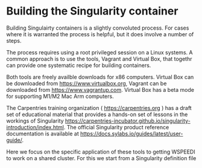 # Building the Singularity container

Building Singulairty containers is a slightly convoluted process. 
For cases where it is warranted the process is helpful, but
it does involve a number of steps. 

The process requires using a root privileged session on a Linux systems.
A common approach is to use the tools, Vagrant and Virtual Box, that
togethr can provide one systematic recipe for building containers.

Both tools are freely availble downloads for x86 computers. Virtual Box
can be downloaded from https://www.virtualbox.org, Vagrant can be downloaded
from https://www.vagrantup.com. Virtual Box has a beta mode for supporting
M1/M2 Mac Arm computers.

The Carpentries training organization ( https://carpentries.org ) has a draft set of
educational material that provides a hands-on set of lessons in the workings
of Singularity https://carpentries-incubator.github.io/singularity-introduction/index.html.
The official Singularity product reference documentation is available 
at https://docs.sylabs.io/guides/latest/user-guide/.

Here we focus on the specific application of these tools to getting WSPEEDI to work on
a shared cluster. For this we start from a Singularity definition file 
